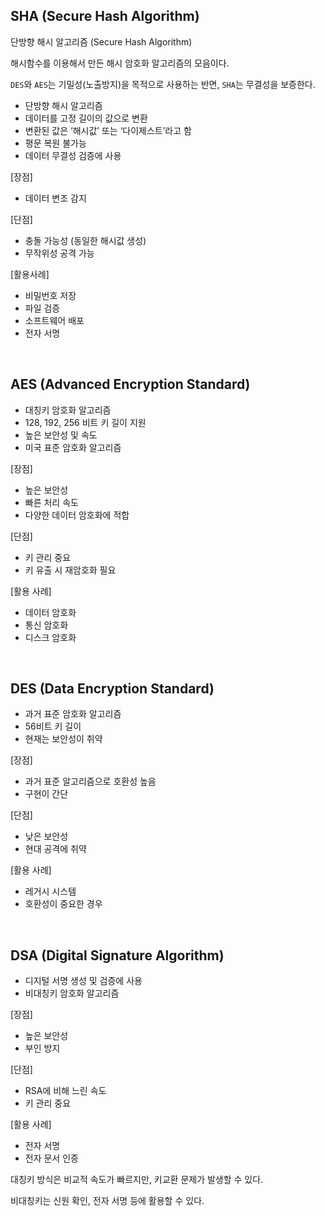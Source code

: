 ## SHA (Secure Hash Algorithm)

단방향 해시 알고리즘 (Secure Hash Algorithm)

해시함수를 이용해서 만든 해시 암호화 알고리즘의 모음이다.

`DES`와 `AES`는 기밀성(노출방지)을 목적으로 사용하는 반면, `SHA`는 무결성을 보증한다.

- 단방향 해시 알고리즘
- 데이터를 고정 길이의 값으로 변환
- 변환된 값은 ‘해시값’ 또는 ‘다이제스트’라고 함
- 평문 복원 불가능
- 데이터 무결성 검증에 사용

[장점]

- 데이터 변조 감지

[단점]

- 충돌 가능성 (동일한 해시값 생성)
- 무작위성 공격 가능

[활용사례]

- 비밀번호 저장
- 파일 검증
- 소프트웨어 배포
- 전자 서명

<br />

## AES (Advanced Encryption Standard)

- 대칭키 암호화 알고리즘
- 128, 192, 256 비트 키 길이 지원
- 높은 보안성 및 속도
- 미국 표준 암호화 알고리즘

[장점]

- 높은 보안성
- 빠른 처리 속도
- 다양한 데이터 암호화에 적합

[단점]

- 키 관리 중요
- 키 유출 시 재암호화 필요

[활용 사례]

- 데이터 암호화
- 통신 암호화
- 디스크 암호화

<br />

## DES (Data Encryption Standard)

- 과거 표준 암호화 알고리즘
- 56비트 키 길이
- 현재는 보안성이 취약

[장점]

- 과거 표준 알고리즘으로 호환성 높음
- 구현이 간단

[단점]

- 낮은 보안성
- 현대 공격에 취약

[활용 사례]

- 레거시 시스템
- 호환성이 중요한 경우

<br />

## DSA (Digital Signature Algorithm)

- 디지털 서명 생성 및 검증에 사용
- 비대칭키 암호화 알고리즘

[장점]

- 높은 보안성
- 부인 방지

[단점]

- RSA에 비해 느린 속도
- 키 관리 중요

[활용 사례]

- 전자 서명
- 전자 문서 인증

대칭키 방식은 비교적 속도가 빠르지만, 키교환 문제가 발생할 수 있다.

비대칭키는 신원 확인, 전자 서명 등에 활용할 수 있다.
